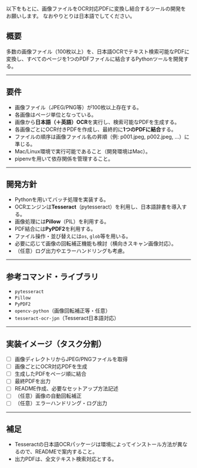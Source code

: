 以下をもとに、画像ファイルをOCR対応PDFに変換し結合するツールの開発をお願いします。
なおやりとりは日本語でしてください。

## 概要
多数の画像ファイル（100枚以上）を、日本語OCRでテキスト検索可能なPDFに変換し、すべてのページを1つのPDFファイルに結合するPythonツールを開発する。

---

## 要件

- 画像ファイル（JPEG/PNG等）が100枚以上存在する。
- 各画像はページ単位となっている。
- 画像から**日本語（＋英語）OCR**を実行し、検索可能なPDFを生成する。
- 各画像ごとにOCR付きPDFを作成し、最終的に**1つのPDFに結合**する。
- ファイルの順序は画像ファイル名の昇順（例: p001.jpeg, p002.jpeg, ...）に準じる。
- Mac/Linux環境で実行可能であること（開発環境はMac）。
- pipenvを用いて依存関係を管理すること。

---

## 開発方針

- Pythonを用いてバッチ処理を実装する。
- OCRエンジンは**Tesseract**（pytesseract）を利用し、日本語辞書を導入する。
- 画像処理には**Pillow**（PIL）を利用する。
- PDF結合には**PyPDF2**を利用する。
- ファイル操作・並び替えには`os`, `glob`等を用いる。
- 必要に応じて画像の回転補正機能も検討（横向きスキャン画像対応）。
- （任意）ログ出力やエラーハンドリングも考慮。

---

## 参考コマンド・ライブラリ

- `pytesseract`
- `Pillow`
- `PyPDF2`
- `opencv-python`（画像回転補正等・任意）
- `tesseract-ocr-jpn`（Tesseract日本語対応）

---

## 実装イメージ（タスク分割）

- [ ] 画像ディレクトリからJPEG/PNGファイルを取得
- [ ] 画像ごとにOCR対応PDFを生成
- [ ] 生成したPDFをページ順に結合
- [ ] 最終PDFを出力
- [ ] README作成、必要なセットアップ方法記述
- [ ] （任意）画像の自動回転補正
- [ ] （任意）エラーハンドリング・ログ出力

---

## 補足

- Tesseractの日本語OCRパッケージは環境によってインストール方法が異なるので、READMEで案内すること。
- 出力PDFは、全文テキスト検索対応とする。
